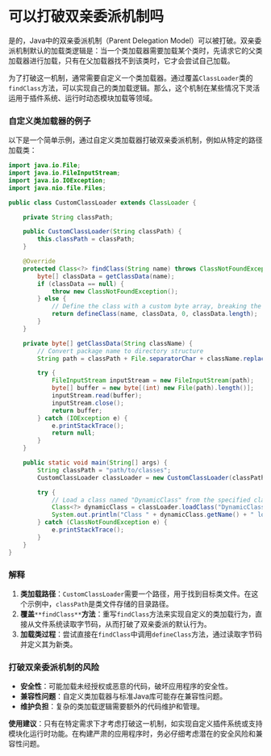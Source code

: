 # 可以打破双亲委派机制吗

是的，Java中的双亲委派机制（Parent Delegation Model）可以被打破。双亲委派机制默认的加载类逻辑是：当一个类加载器需要加载某个类时，先请求它的父类加载器进行加载，只有在父加载器找不到该类时，它才会尝试自己加载。

为了打破这一机制，通常需要自定义一个类加载器。通过覆盖`ClassLoader`类的`findClass`方法，可以实现自己的类加载逻辑。那么，这个机制在某些情况下灵活运用于插件系统、运行时动态模块加载等领域。

### 自定义类加载器的例子

以下是一个简单示例，通过自定义类加载器打破双亲委派机制，例如从特定的路径加载类：

```java
import java.io.File;  
import java.io.FileInputStream;  
import java.io.IOException;  
import java.nio.file.Files;  

public class CustomClassLoader extends ClassLoader {  

    private String classPath;  

    public CustomClassLoader(String classPath) {  
        this.classPath = classPath;  
    }  

    @Override  
    protected Class<?> findClass(String name) throws ClassNotFoundException {  
        byte[] classData = getClassData(name);  
        if (classData == null) {  
            throw new ClassNotFoundException();  
        } else {  
            // Define the class with a custom byte array, breaking the parent delegation  
            return defineClass(name, classData, 0, classData.length);  
        }  
    }  

    private byte[] getClassData(String className) {  
        // Convert package name to directory structure  
        String path = classPath + File.separatorChar + className.replace('.', File.separatorChar) + ".class";  

        try {  
            FileInputStream inputStream = new FileInputStream(path);  
            byte[] buffer = new byte[(int) new File(path).length()];  
            inputStream.read(buffer);  
            inputStream.close();  
            return buffer;  
        } catch (IOException e) {  
            e.printStackTrace();  
            return null;  
        }  
    }  

    public static void main(String[] args) {  
        String classPath = "path/to/classes";  
        CustomClassLoader classLoader = new CustomClassLoader(classPath);  

        try {  
            // Load a class named "DynamicClass" from the specified class path  
            Class<?> dynamicClass = classLoader.loadClass("DynamicClass");  
            System.out.println("Class " + dynamicClass.getName() + " loaded successfully.");  
        } catch (ClassNotFoundException e) {  
            e.printStackTrace();  
        }  
    }  
}
```

### 解释

1. **类加载路径**：`CustomClassLoader`需要一个路径，用于找到目标类文件。在这个示例中，`classPath`是类文件存储的目录路径。
2. **覆盖**`**findClass**`**方法**：重写`findClass`方法来实现自定义的类加载行为，直接从文件系统读取字节码，从而打破了双亲委派的默认行为。
3. **加载类过程**：尝试直接在`findClass`中调用`defineClass`方法，通过读取字节码并定义其为新类。

### 打破双亲委派机制的风险

+ **安全性**：可能加载未经授权或恶意的代码，破坏应用程序的安全性。
+ **兼容性问题**：自定义类加载器与标准Java库可能存在兼容性问题。
+ **维护负担**：复杂的类加载逻辑需要额外的代码维护和管理。

**使用建议**：只有在特定需求下才考虑打破这一机制，如实现自定义插件系统或支持模块化运行时功能。在构建严肃的应用程序时，务必仔细考虑潜在的安全风险和兼容性问题。
